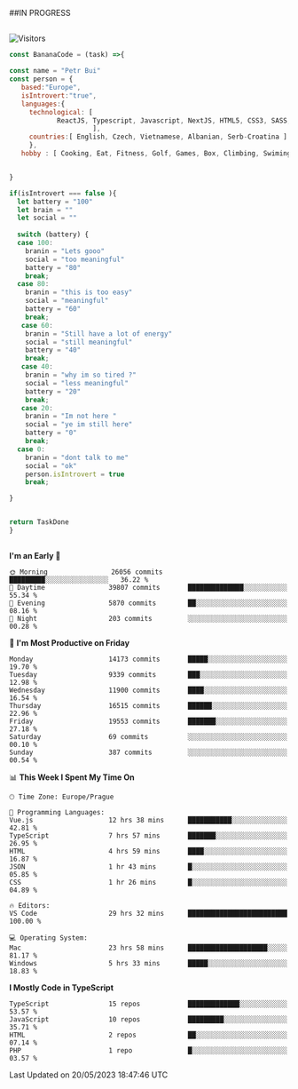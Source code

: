 ##IN PROGRESS
##
![Visitors](https://komarev.com/ghpvc/?username=petrbui&style=for-the-badge&label=Visitors+👀)
```Javascript
const BananaCode = (task) =>{

const name = "Petr Bui"
const person = {
   based:"Europe",
   isIntrovert:"true",
   languages:{
     technological: [ 
            ReactJS, Typescript, Javascript, NextJS, HTML5, CSS3, SASS, Redux, Node, Storybook, Styled-Component
                     ],
     countries:[ English, Czech, Vietnamese, Albanian, Serb-Croatina ]
     },
   hobby : [ Cooking, Eat, Fitness, Golf, Games, Box, Climbing, Swiming],


}

if(isIntrovert === false ){
  let battery = "100"
  let brain = ""
  let social = ""
  
  switch (battery) {
  case 100:
    branin = "Lets gooo"
    social = "too meaningful"
    battery = "80"
    break;
  case 80:
    branin = "this is too easy"
    social = "meaningful"
    battery = "60"
    break;
   case 60:
    branin = "Still have a lot of energy"
    social = "still meaningful"
    battery = "40"
    break;
   case 40:
    branin = "why im so tired ?"
    social = "less meaningful"
    battery = "20"
    break;
   case 20:
    branin = "Im not here "
    social = "ye im still here"
    battery = "0"
    break;
  case 0:
    branin = "dont talk to me"
    social = "ok"
    person.isIntrovert = true
    break;

}


return TaskDone
}
```



##
<!--
[![My GitHub stats](https://github-readme-stats.vercel.app/api?username=petrbui&theme=github_dark)](https://github.com/anuraghazra/github-readme-stats)

[![My wakatime stats](https://github-readme-stats.vercel.app/api/wakatime?username=petrbui&theme=github_dark)](https://github.com/anuraghazra/github-readme-stats)
-->
<!--START_SECTION:waka-->
**I'm an Early 🐤** 

```text
🌞 Morning                26056 commits       █████████░░░░░░░░░░░░░░░░   36.22 % 
🌆 Daytime                39807 commits       ██████████████░░░░░░░░░░░   55.34 % 
🌃 Evening                5870 commits        ██░░░░░░░░░░░░░░░░░░░░░░░   08.16 % 
🌙 Night                  203 commits         ░░░░░░░░░░░░░░░░░░░░░░░░░   00.28 % 
```
📅 **I'm Most Productive on Friday** 

```text
Monday                   14173 commits       █████░░░░░░░░░░░░░░░░░░░░   19.70 % 
Tuesday                  9339 commits        ███░░░░░░░░░░░░░░░░░░░░░░   12.98 % 
Wednesday                11900 commits       ████░░░░░░░░░░░░░░░░░░░░░   16.54 % 
Thursday                 16515 commits       ██████░░░░░░░░░░░░░░░░░░░   22.96 % 
Friday                   19553 commits       ███████░░░░░░░░░░░░░░░░░░   27.18 % 
Saturday                 69 commits          ░░░░░░░░░░░░░░░░░░░░░░░░░   00.10 % 
Sunday                   387 commits         ░░░░░░░░░░░░░░░░░░░░░░░░░   00.54 % 
```


📊 **This Week I Spent My Time On** 

```text
🕑︎ Time Zone: Europe/Prague

💬 Programming Languages: 
Vue.js                   12 hrs 38 mins      ███████████░░░░░░░░░░░░░░   42.81 % 
TypeScript               7 hrs 57 mins       ███████░░░░░░░░░░░░░░░░░░   26.95 % 
HTML                     4 hrs 59 mins       ████░░░░░░░░░░░░░░░░░░░░░   16.87 % 
JSON                     1 hr 43 mins        █░░░░░░░░░░░░░░░░░░░░░░░░   05.85 % 
CSS                      1 hr 26 mins        █░░░░░░░░░░░░░░░░░░░░░░░░   04.89 % 

🔥 Editors: 
VS Code                  29 hrs 32 mins      █████████████████████████   100.00 % 

💻 Operating System: 
Mac                      23 hrs 58 mins      ████████████████████░░░░░   81.17 % 
Windows                  5 hrs 33 mins       █████░░░░░░░░░░░░░░░░░░░░   18.83 % 
```

**I Mostly Code in TypeScript** 

```text
TypeScript               15 repos            █████████████░░░░░░░░░░░░   53.57 % 
JavaScript               10 repos            █████████░░░░░░░░░░░░░░░░   35.71 % 
HTML                     2 repos             ██░░░░░░░░░░░░░░░░░░░░░░░   07.14 % 
PHP                      1 repo              █░░░░░░░░░░░░░░░░░░░░░░░░   03.57 % 
```




 Last Updated on 20/05/2023 18:47:46 UTC
<!--END_SECTION:waka-->
